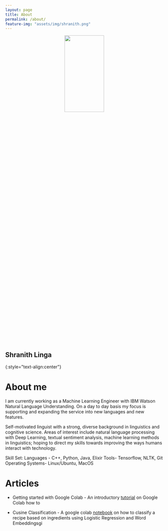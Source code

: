 ```yaml
---
layout: page
title: About
permalink: /about/
feature-img: "assets/img/shranith.png"
---
```


<center><img src="{{site.baseurl}}/assets/img/shranith.jpg" width="50%" height="25%"></center>

## Shranith Linga
{:style="text-align:center"}


# About me

I am currently working as a Machine Learning Engineer with IBM Watson Natural Language Understanding. On a day to day basis my focus is supporting and expanding the service into new languages and new features.

Self-motivated linguist with a strong, diverse background in linguistics and cognitive science. Areas of interest include natural language processing with Deep Learning, textual sentiment analysis, machine learning methods in linguistics; hoping to direct my skills towards improving the ways humans interact with technology. 

Skill Set:
Languages - C++, Python, Java, Elixir
Tools- Tensorflow, NLTK, Git
Operating Systems- Linux/Ubuntu, MacOS

# Articles
* Getting started with Google Colab - An introductory [tutorial](https://gist.github.com/shranith/62269d31a2cf39f4d10f79224a86e70c) on Google Colab how to

* Cusine Classification - A google colab [notebook](https://gist.github.com/shranith/6b7fb21df2b5530841148e7fdc53dbcc) on how to classify a recipe based on ingredients using Logistic Regression and Word Embeddingsgi